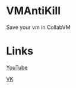 # VMAntiKill
Save your vm in CollabVM

# Links
[YouTube](https://youtube.com/DesConnet)

[VK](https://vk.com/endnet)
